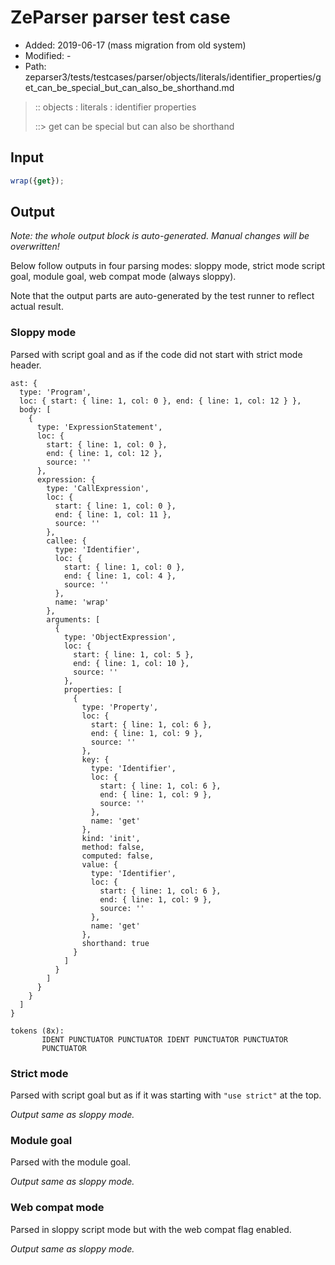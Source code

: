 # ZeParser parser test case

- Added: 2019-06-17 (mass migration from old system)
- Modified: -
- Path: zeparser3/tests/testcases/parser/objects/literals/identifier_properties/get_can_be_special_but_can_also_be_shorthand.md

> :: objects : literals : identifier properties
>
> ::> get can be special but can also be shorthand

## Input

`````js
wrap({get});
`````

## Output

_Note: the whole output block is auto-generated. Manual changes will be overwritten!_

Below follow outputs in four parsing modes: sloppy mode, strict mode script goal, module goal, web compat mode (always sloppy).

Note that the output parts are auto-generated by the test runner to reflect actual result.

### Sloppy mode

Parsed with script goal and as if the code did not start with strict mode header.

`````
ast: {
  type: 'Program',
  loc: { start: { line: 1, col: 0 }, end: { line: 1, col: 12 } },
  body: [
    {
      type: 'ExpressionStatement',
      loc: {
        start: { line: 1, col: 0 },
        end: { line: 1, col: 12 },
        source: ''
      },
      expression: {
        type: 'CallExpression',
        loc: {
          start: { line: 1, col: 0 },
          end: { line: 1, col: 11 },
          source: ''
        },
        callee: {
          type: 'Identifier',
          loc: {
            start: { line: 1, col: 0 },
            end: { line: 1, col: 4 },
            source: ''
          },
          name: 'wrap'
        },
        arguments: [
          {
            type: 'ObjectExpression',
            loc: {
              start: { line: 1, col: 5 },
              end: { line: 1, col: 10 },
              source: ''
            },
            properties: [
              {
                type: 'Property',
                loc: {
                  start: { line: 1, col: 6 },
                  end: { line: 1, col: 9 },
                  source: ''
                },
                key: {
                  type: 'Identifier',
                  loc: {
                    start: { line: 1, col: 6 },
                    end: { line: 1, col: 9 },
                    source: ''
                  },
                  name: 'get'
                },
                kind: 'init',
                method: false,
                computed: false,
                value: {
                  type: 'Identifier',
                  loc: {
                    start: { line: 1, col: 6 },
                    end: { line: 1, col: 9 },
                    source: ''
                  },
                  name: 'get'
                },
                shorthand: true
              }
            ]
          }
        ]
      }
    }
  ]
}

tokens (8x):
       IDENT PUNCTUATOR PUNCTUATOR IDENT PUNCTUATOR PUNCTUATOR
       PUNCTUATOR
`````

### Strict mode

Parsed with script goal but as if it was starting with `"use strict"` at the top.

_Output same as sloppy mode._

### Module goal

Parsed with the module goal.

_Output same as sloppy mode._

### Web compat mode

Parsed in sloppy script mode but with the web compat flag enabled.

_Output same as sloppy mode._
